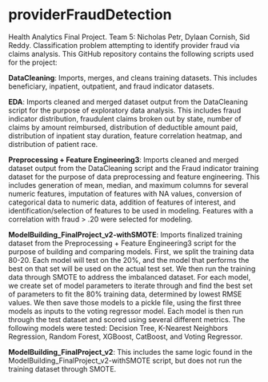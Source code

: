 # providerFraudDetection
Health Analytics Final Project. Team 5: Nicholas Petr, Dylaan Cornish, Sid Reddy. Classification problem attempting to identify provider fraud via claims analysis. This GitHub repository contains the following scripts used for the project: 

**DataCleaning**: Imports, merges, and cleans training datasets. This includes beneficiary, inpatient, outpatient, and fraud indicator datasets. 

**EDA**: Imports cleaned and merged dataset output from the DataCleaning script for the purpose of exploratory data analysis. This includes fraud indicator distribution, fraudulent claims broken out by state, number of claims by amount reimbursed, distribution of deductible amount paid, distribution of inpatient stay duration, feature correlation heatmap, and distribution of patient race.

**Preprocessing + Feature Engineering3**: Imports cleaned and merged dataset output from the DataCleaning script and the Fraud indicator training dataset for the purpose of data preprocessing and feature engineering. This includes generation of mean, median, and maximum columns for several numeric features, imputation of features with NA values, conversion of categorical data to numeric data, addition of features of interest, and identification/selection of features to be used in modeling. Features with a correlation with fraud > .20 were selected for modeling.

**ModelBuilding_FinalProject_v2-withSMOTE**: Imports finalized training dataset from the Preprocessing + Feature Engineering3 script for the purpose of building and comparing models. First, we split the training data 80-20. Each model will test on the 20%, and the model that performs the best on that set will be used on the actual test set. We then run the training data through SMOTE to address the imbalanced dataset. For each model, we create set of model parameters to iterate through and find the best set of parameters to fit the 80% training data, determined by lowest RMSE values. We then save those models to a pickle file, using the first three models as inputs to the voting regressor model. Each model is then run through the test dataset and scored using several different metrics. The following models were tested: Decision Tree, K-Nearest Neighbors Regression, Random Forest, XGBoost, CatBoost, and Voting Regressor. 

**ModelBuilding_FinalProject_v2**: This includes the same logic found in the ModelBuilding_FinalProject_v2-withSMOTE script, but does not run the training dataset through SMOTE. 
